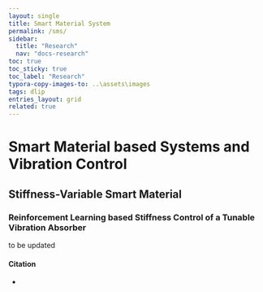 ```yaml
---
layout: single
title: Smart Material System 
permalink: /sms/
sidebar:
  title: "Research"
  nav: "docs-research"
toc: true
toc_sticky: true
toc_label: "Research"
typora-copy-images-to: ..\assets\images
tags: dlip
entries_layout: grid
related: true
---
```




# Smart Material based Systems and Vibration Control

## Stiffness-Variable Smart Material

### Reinforcement Learning based Stiffness Control of a Tunable Vibration Absorber

to be updated

#### Citation

* ​


